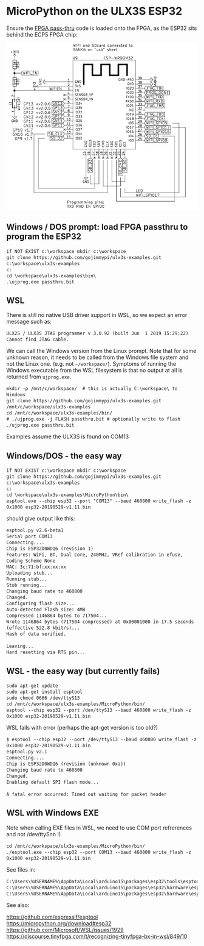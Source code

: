 # MicroPython on the ULX3S ESP32

Ensure the [FPGA pass-thru](../passthru/) code is loaded onto the FPGA, as the ESP32 sits behind the ECP5 FPGA chip:

![ESP32-on-ULX3S](./images/ESP32_on_ULX3S.png )

## Windows / DOS prompt: load FPGA passthru to program the ESP32
```
if NOT EXIST c:\workspace mkdir c:\workspace
git clone https://github.com/gojimmypi/ulx3s-examples.git c:\workspace\ulx3s-examples
c:
cd \workspace\ulx3s-examples\bin\
.\ujprog.exe passthru.bit
```

## WSL
There is still no native USB driver support in WSL, so we expect an error message such as:
```
ULX2S / ULX3S JTAG programmer v 3.0.92 (built Jun  1 2019 15:29:22)
Cannot find JTAG cable.
```
We can call the Windows version from the Linux prompt. Note that for some unknown reason, it needs to be called from the Windows file system and not the Linux one. (e.g. not `~/workspace/`). Symptoms of running the Windows executable from the WSL filesystem is that no output at all is returned from `ujprog.exe`.
```
mkdir -p /mnt/c/workspace/  # this is actually C:\workspace\ to Windows
git clone https://github.com/gojimmypi/ulx3s-examples.git /mnt/c/workspace/ulx3s-examples
cd /mnt/c/workspace/ulx3s-examples/bin/
# ./ujprog.exe -j FLASH passthru.bit # optionally write to flash
./ujprog.exe passthru.bit
```

Examples assume the ULX3S is found on COM13

## Windows/DOS - the easy way
```
if NOT EXIST c:\workspace mkdir c:\workspace
git clone https://github.com/gojimmypi/ulx3s-examples.git c:\workspace\ulx3s-examples
c:
cd \workspace\ulx3s-examples\MicroPython\bin\
esptool.exe --chip esp32 --port "COM13" --baud 460800 write_flash -z 0x1000 esp32-20190529-v1.11.bin
```
should give output like this:

```
esptool.py v2.6-beta1
Serial port COM13
Connecting....
Chip is ESP32D0WDQ6 (revision 1)
Features: WiFi, BT, Dual Core, 240MHz, VRef calibration in efuse, Coding Scheme None
MAC: 3c:71:bf:xx:xx:xx
Uploading stub...
Running stub...
Stub running...
Changing baud rate to 460800
Changed.
Configuring flash size...
Auto-detected Flash size: 4MB
Compressed 1146864 bytes to 717504...
Wrote 1146864 bytes (717504 compressed) at 0x00001000 in 17.5 seconds (effective 522.8 kbit/s)...
Hash of data verified.

Leaving...
Hard resetting via RTS pin...
```

## WSL - the easy way (but currently fails)
```
sudo apt-get update
sudo apt-get install esptool
sudo chmod 0666 /dev/ttyS13
cd /mnt/c/workspace/ulx3s-examples/MicroPython/bin/
esptool --chip esp32 --port /dev/ttyS13 --baud 460800 write_flash -z 0x1000 esp32-20190529-v1.11.bin
```

WSL fails with error (perhaps the apt-get version is too old?)
```
$ esptool --chip esp32 --port /dev/ttyS13 --baud 460800 write_flash -z 0x1000 esp32-20190529-v1.11.bin
esptool.py v2.1
Connecting....
Chip is ESP32D0WDQ6 (revision (unknown 0xa))
Changing baud rate to 460800
Changed.
Enabling default SPI flash mode...

A fatal error occurred: Timed out waiting for packet header
```

## WSL with Windows EXE 
Note when calling EXE files in WSL, we need to use COM port refrerences and not /dev/ttySnn !)
```
cd /mnt/c/workspace/ulx3s-examples/MicroPython/bin/
./esptool.exe --chip esp32 --port COM13 --baud 460800 write_flash -z 0x1000 esp32-20190529-v1.11.bin
```

 
See files in:
```
C:\Users\%USERNAME%\AppData\Local\arduino15\packages\esp32\tools\esptool_py\2.6.0\
C:\Users\%USERNAME%\AppData\Local\arduino15\packages\esp32\hardware\esp32\1.0.1\tools\sdk\bin\
C:\Users\%USERNAME%\AppData\Local\arduino15\packages\esp32\hardware\esp32\1.0.1\tools\partitions\
```

See also:

https://github.com/espressif/esptool
https://micropython.org/download#esp32
https://github.com/Microsoft/WSL/issues/1929
https://discourse.tinyfpga.com/t/recognizing-tinyfpga-bx-in-wsl/849/10


